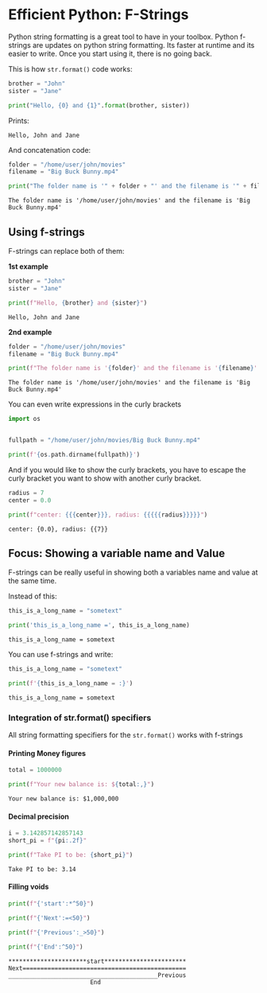 # Efficient Python: F-Strings

Python string formatting is a great tool to have in your toolbox. Python f-strings are updates on python string formatting. Its faster at runtime and its easier to write. Once you start using it, there is no going back.

This is how `str.format()` code works:

```python
brother = "John"
sister = "Jane"

print("Hello, {0} and {1}".format(brother, sister))
```

Prints:

```shell-session
Hello, John and Jane
```

And concatenation code:

```python
folder = "/home/user/john/movies"
filename = "Big Buck Bunny.mp4"

print("The folder name is '" + folder + "' and the filename is '" + filename + "' ")
```

```shell-session
The folder name is '/home/user/john/movies' and the filename is 'Big Buck Bunny.mp4'
```

## Using f-strings

F-strings can replace both of them:

**1st example**

```python
brother = "John"
sister = "Jane"

print(f"Hello, {brother} and {sister}")
```

```shell-session
Hello, John and Jane
```

**2nd example**

```python
folder = "/home/user/john/movies"
filename = "Big Buck Bunny.mp4"

print(f"The folder name is '{folder}' and the filename is '{filename}' ")
```

```shell-session
The folder name is '/home/user/john/movies' and the filename is 'Big Buck Bunny.mp4'
```

You can even write expressions in the curly brackets

```python
import os


fullpath = "/home/user/john/movies/Big Buck Bunny.mp4"

print(f'{os.path.dirname(fullpath)}')
```

And if you would like to show the curly brackets, you have to escape the curly bracket you want to show with another curly bracket.

```python
radius = 7
center = 0.0

print(f"center: {{{center}}}, radius: {{{{{radius}}}}}")
```

```shell-session
center: {0.0}, radius: {{7}}
```

## Focus: Showing a variable name and Value

F-strings can be really useful in showing both a variables name and value at the same time.

Instead of this:

```python
this_is_a_long_name = "sometext"

print('this_is_a_long_name =', this_is_a_long_name)
```

```shell-session
this_is_a_long_name = sometext
```

You can use f-strings and write:

```python
this_is_a_long_name = "sometext"

print(f'{this_is_a_long_name = :}')
```

```shell-session
this_is_a_long_name = sometext
```

### Integration of str.format() specifiers

All string formatting specifiers for the `str.format()` works with f-strings

#### Printing Money figures

```python
total = 1000000

print(f"Your new balance is: ${total:,}")
```

```shell-session
Your new balance is: $1,000,000
```

#### Decimal precision

```python
i = 3.142857142857143
short_pi = f"{pi:.2f}"

print(f"Take PI to be: {short_pi}")
```

```shell-session
Take PI to be: 3.14
```

#### Filling voids

```python
print(f"{'start':*^50}")

print(f"{'Next':=<50}")

print(f"{'Previous':_>50}")

print(f"{'End':^50}")
```

```shell-session
**********************start***********************
Next==============================================
__________________________________________Previous
                       End
```
